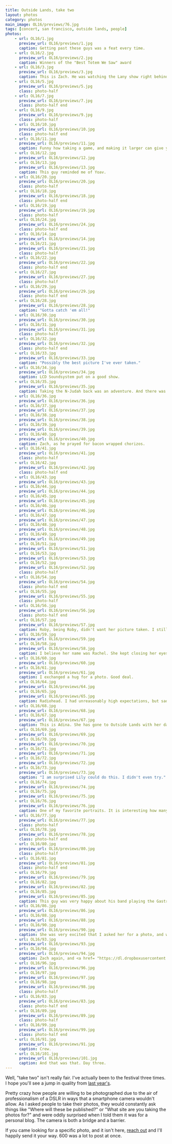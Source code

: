 ```yaml
---
title: Outside Lands, take two
layout: photos
category: photos
main_image: OL16/previews/76.jpg
tags: [concert, san francisco, outside lands, people]
photos:
    - url: OL16/1.jpg
      preview_url: OL16/previews/1.jpg
      caption: Getting past these guys was a feat every time.
    - url: OL16/2.jpg
      preview_url: OL16/previews/2.jpg
      caption: Winners of the "Best Totem We Saw" award
    - url: OL16/3.jpg
      preview_url: OL16/previews/3.jpg
      caption: This is Zach. He was watching the Lany show right behind us. Somehow, during the show I figured out that Lany actually <a href="https://en.wikipedia.org/wiki/LANY#Name">stands for Los Angeles/New York</a>.
    - url: OL16/5.jpg
      preview_url: OL16/previews/5.jpg
      class: photo-half
    - url: OL16/7.jpg
      preview_url: OL16/previews/7.jpg
      class: photo-half end
    - url: OL16/9.jpg
      preview_url: OL16/previews/9.jpg
      class: photo-half
    - url: OL16/10.jpg
      preview_url: OL16/previews/10.jpg
      class: photo-half end
    - url: OL16/11.jpg
      preview_url: OL16/previews/11.jpg
      caption: Funny how taking a game, and making it larger can give you a completely different experience.
    - url: OL16/12.jpg
      preview_url: OL16/previews/12.jpg
    - url: OL16/13.jpg
      preview_url: OL16/previews/13.jpg
      caption: This guy reminded me of Yoav.
    - url: OL16/20.jpg
      preview_url: OL16/previews/20.jpg
      class: photo-half
    - url: OL16/18.jpg
      preview_url: OL16/previews/18.jpg
      class: photo-half end
    - url: OL16/19.jpg
      preview_url: OL16/previews/19.jpg
      class: photo-half
    - url: OL16/24.jpg
      preview_url: OL16/previews/24.jpg
      class: photo-half end
    - url: OL16/14.jpg
      preview_url: OL16/previews/14.jpg
    - url: OL16/21.jpg
      preview_url: OL16/previews/21.jpg
      class: photo-half
    - url: OL16/22.jpg
      preview_url: OL16/previews/22.jpg
      class: photo-half end
    - url: OL16/27.jpg
      preview_url: OL16/previews/27.jpg
      class: photo-half
    - url: OL16/29.jpg
      preview_url: OL16/previews/29.jpg
      class: photo-half end
    - url: OL16/28.jpg
      preview_url: OL16/previews/28.jpg
      caption: "Gotta catch 'em all!"
    - url: OL16/30.jpg
      preview_url: OL16/previews/30.jpg
    - url: OL16/31.jpg
      preview_url: OL16/previews/31.jpg
      class: photo-half
    - url: OL16/32.jpg
      preview_url: OL16/previews/32.jpg
      class: photo-half end
    - url: OL16/33.jpg
      preview_url: OL16/previews/33.jpg
      caption: "Possibly the best picture I've ever taken."
    - url: OL16/34.jpg
      preview_url: OL16/previews/34.jpg
      caption: LCD Soundsystem put on a good show.
    - url: OL16/35.jpg
      preview_url: OL16/previews/35.jpg
      caption: Taking the N-Judah back was an adventure. And there was evening, and there was morning — the first day.
    - url: OL16/36.jpg
      preview_url: OL16/previews/36.jpg
    - url: OL16/37.jpg
      preview_url: OL16/previews/37.jpg
    - url: OL16/38.jpg
      preview_url: OL16/previews/38.jpg
    - url: OL16/39.jpg
      preview_url: OL16/previews/39.jpg
    - url: OL16/40.jpg
      preview_url: OL16/previews/40.jpg
      caption: Zach, as he prayed for bacon wrapped chorizos.
    - url: OL16/41.jpg
      preview_url: OL16/previews/41.jpg
      class: photo-half
    - url: OL16/42.jpg
      preview_url: OL16/previews/42.jpg
      class: photo-half end
    - url: OL16/43.jpg
      preview_url: OL16/previews/43.jpg
    - url: OL16/44.jpg
      preview_url: OL16/previews/44.jpg
    - url: OL16/45.jpg
      preview_url: OL16/previews/45.jpg
    - url: OL16/46.jpg
      preview_url: OL16/previews/46.jpg
    - url: OL16/47.jpg
      preview_url: OL16/previews/47.jpg
    - url: OL16/48.jpg
      preview_url: OL16/previews/48.jpg
    - url: OL16/49.jpg
      preview_url: OL16/previews/49.jpg
    - url: OL16/51.jpg
      preview_url: OL16/previews/51.jpg
    - url: OL16/53.jpg
      preview_url: OL16/previews/53.jpg
    - url: OL16/52.jpg
      preview_url: OL16/previews/52.jpg
      class: photo-half
    - url: OL16/54.jpg
      preview_url: OL16/previews/54.jpg
      class: photo-half end
    - url: OL16/55.jpg
      preview_url: OL16/previews/55.jpg
      class: photo-half
    - url: OL16/56.jpg
      preview_url: OL16/previews/56.jpg
      class: photo-half end
    - url: OL16/57.jpg
      preview_url: OL16/previews/57.jpg
      caption: Roby, being Roby, didn't want her picture taken. I still did.
    - url: OL16/59.jpg
      preview_url: OL16/previews/59.jpg
    - url: OL16/58.jpg
      preview_url: OL16/previews/58.jpg
      caption: I believe her name was Rachel. She kept closing her eyes.
    - url: OL16/60.jpg
      preview_url: OL16/previews/60.jpg
    - url: OL16/61.jpg
      preview_url: OL16/previews/61.jpg
      caption: I exchanged a hug for a photo. Good deal.
    - url: OL16/64.jpg
      preview_url: OL16/previews/64.jpg
    - url: OL16/65.jpg
      preview_url: OL16/previews/65.jpg
      caption: Radiohead. I had unreasonably high expectations, but sadly the new album is too quiet and slow to be good concert material. End of day two.
    - url: OL16/68.jpg
      preview_url: OL16/previews/68.jpg
    - url: OL16/67.jpg
      preview_url: OL16/previews/67.jpg
      caption: This is Adina. She has gone to Outside Lands with her dad the last 9 years.
    - url: OL16/69.jpg
      preview_url: OL16/previews/69.jpg
    - url: OL16/70.jpg
      preview_url: OL16/previews/70.jpg
    - url: OL16/71.jpg
      preview_url: OL16/previews/71.jpg
    - url: OL16/72.jpg
      preview_url: OL16/previews/72.jpg
    - url: OL16/73.jpg
      preview_url: OL16/previews/73.jpg
      caption: "I am surprised Lily could do this. I didn't even try."
    - url: OL16/74.jpg
      preview_url: OL16/previews/74.jpg
    - url: OL16/75.jpg
      preview_url: OL16/previews/75.jpg
    - url: OL16/76.jpg
      preview_url: OL16/previews/76.jpg
      caption: One of my favorite portraits. It is interesting how many emotions a picture of a stranger can show.
    - url: OL16/77.jpg
      preview_url: OL16/previews/77.jpg
      class: photo-half
    - url: OL16/78.jpg
      preview_url: OL16/previews/78.jpg
      class: photo-half end
    - url: OL16/80.jpg
      preview_url: OL16/previews/80.jpg
      class: photo-half
    - url: OL16/81.jpg
      preview_url: OL16/previews/81.jpg
      class: photo-half end
    - url: OL16/79.jpg
      preview_url: OL16/previews/79.jpg
    - url: OL16/82.jpg
      preview_url: OL16/previews/82.jpg
    - url: OL16/85.jpg
      preview_url: OL16/previews/85.jpg
      caption: This guy was very happy about his band playing the Gastromagic stage. If I am not mistaken, they are <a href="http://mustacheharbor.com/">Mustache Harbor</a>.
    - url: OL16/86.jpg
      preview_url: OL16/previews/86.jpg
    - url: OL16/88.jpg
      preview_url: OL16/previews/88.jpg
    - url: OL16/90.jpg
      preview_url: OL16/previews/90.jpg
      caption: She was very excited that I asked her for a photo, and we ended up taking like 5 or 6 different ones.
    - url: OL16/93.jpg
      preview_url: OL16/previews/93.jpg
    - url: OL16/94.jpg
      preview_url: OL16/previews/94.jpg
      caption: Zach again, and <a href= "https://dl.dropboxusercontent.com/u/16238897/avyfain.io/OL16/95.jpg">again</a>.
    - url: OL16/96.jpg
      preview_url: OL16/previews/96.jpg
    - url: OL16/97.jpg
      preview_url: OL16/previews/97.jpg
    - url: OL16/98.jpg
      preview_url: OL16/previews/98.jpg
      class: photo-half
    - url: OL16/83.jpg
      preview_url: OL16/previews/83.jpg
      class: photo-half end
    - url: OL16/89.jpg
      preview_url: OL16/previews/89.jpg
      class: photo-half
    - url: OL16/99.jpg
      preview_url: OL16/previews/99.jpg
      class: photo-half end
    - url: OL16/91.jpg
      preview_url: OL16/previews/91.jpg
      caption: Crew.
    - url: OL16/101.jpg
      preview_url: OL16/previews/101.jpg
      caption: And that was that. Day three.
---
```

Well, "take two" isn't really fair. I've actually been to the festival three times. I hope you'll see a jump in quality from [last year's](/photos/2015/08/09/outside-lands/).

Pretty crazy how people are willing to be photographed due to the air of professionalism of a DSLR in ways that a smartphone camera wouldn't allow. As I asked people to take their photos, they would constantly ask things like "Where will these be published?" or "What site are you taking the photos for?" and were oddly surprised when I told them it was for a personal blog. The camera is both a bridge and a barrier.

If you came looking for a specific photo, and it isn't here, [reach out](/contact) and I'll happily send it your way. 600 was a lot to post at once.